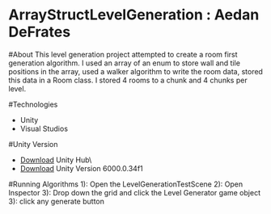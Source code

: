 # ArrayStructLevelGeneration : Aedan DeFrates

#About
This level generation project attempted to create a room first generation algorithm. I used an array of an enum to store wall and tile positions in the array, used a walker algorithm to write the room data, stored this data in a Room class. I stored 4 rooms to a chunk and 4 chunks per level.

#Technologies
- Unity
- Visual Studios

#Unity Version
- [Download](https://unity.com/download) Unity Hub\
- [Download](https://unity.com/releases/editor/whats-new/6000.0.34#notes) Unity Version 6000.0.34f1 

#Running Algorithms
1): Open the LevelGenerationTestScene
2): Open Inspector
3): Drop down the grid and click the Level Generator game object
3): click any generate button
